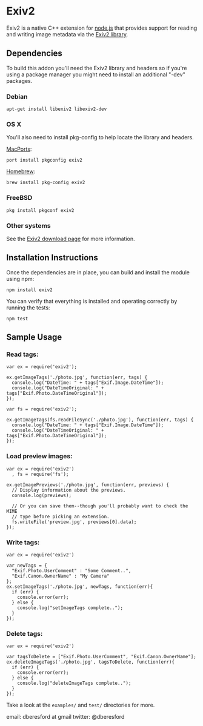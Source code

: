# Exiv2

Exiv2 is a native C++ extension for [node.js](https://nodejs.org) that provides
support for reading and writing image metadata via the [Exiv2 library](http://www.exiv2.org).

## Dependencies

To build this addon you'll need the Exiv2 library and headers so if you're using
a package manager you might need to install an additional "-dev" packages.

### Debian

    apt-get install libexiv2 libexiv2-dev

### OS X

You'll also need to install pkg-config to help locate the library and headers.

[MacPorts](http://macports.org/):

    port install pkgconfig exiv2

[Homebrew](http://github.com/mxcl/homebrew/):

    brew install pkg-config exiv2

### FreeBSD

    pkg install pkgconf exiv2

### Other systems

See the [Exiv2 download page](http://www.exiv2.org/download.html) for more
information.

## Installation Instructions

Once the dependencies are in place, you can build and install the module using
npm:

    npm install exiv2

You can verify that everything is installed and operating correctly by running
the tests:

    npm test

## Sample Usage

### Read tags:

    var ex = require('exiv2');

    ex.getImageTags('./photo.jpg', function(err, tags) {
      console.log("DateTime: " + tags["Exif.Image.DateTime"]);
      console.log("DateTimeOriginal: " + tags["Exif.Photo.DateTimeOriginal"]);
    });

    var fs = require('exiv2');

    ex.getImageTags(fs.readFileSync('./photo.jpg'), function(err, tags) {
      console.log("DateTime: " + tags["Exif.Image.DateTime"]);
      console.log("DateTimeOriginal: " + tags["Exif.Photo.DateTimeOriginal"]);
    });

### Load preview images:

    var ex = require('exiv2')
      , fs = require('fs');

    ex.getImagePreviews('./photo.jpg', function(err, previews) {
      // Display information about the previews.
      console.log(previews);

      // Or you can save them--though you'll probably want to check the MIME
      // type before picking an extension.
      fs.writeFile('preview.jpg', previews[0].data);
    });

### Write tags:

    var ex = require('exiv2')

    var newTags = {
      "Exif.Photo.UserComment" : "Some Comment..",
      "Exif.Canon.OwnerName" : "My Camera"
    };
    ex.setImageTags('./photo.jpg', newTags, function(err){
      if (err) {
        console.error(err);
      } else {
        console.log("setImageTags complete..");
      }
    });

### Delete tags:

    var ex = require('exiv2')

    var tagsToDelete = ["Exif.Photo.UserComment", "Exif.Canon.OwnerName"];
    ex.deleteImageTags('./photo.jpg', tagsToDelete, function(err){
      if (err) {
        console.error(err);
      } else {
        console.log("deleteImageTags complete..");
      }
    });

Take a look at the `examples/` and `test/` directories for more.

email: dberesford at gmail
twitter: @dberesford
